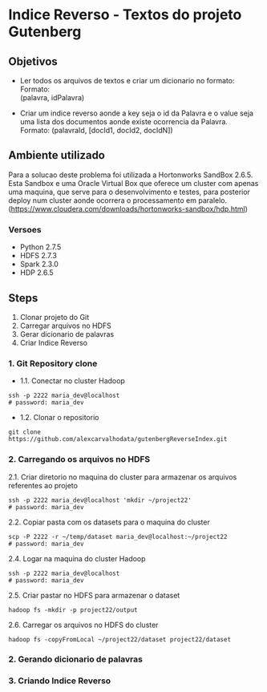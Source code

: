 # Indice Reverso - Textos do projeto Gutenberg

## Objetivos
* Ler todos os arquivos de textos e criar um dicionario no formato:  
  Formato:  
  (palavra, idPalavra)
    
* Criar um indice reverso aonde a key seja o id da Palavra e o value seja uma 
  lista dos documentos aonde existe ocorrencia da Palavra.  
  Formato:
  (palavraId, [docId1, docId2, docIdN])
  
## Ambiente utilizado
Para a solucao deste problema foi utilizada a Hortonworks SandBox 2.6.5.  
Esta Sandbox e uma Oracle Virtual Box que oferece um cluster com apenas uma 
maquina, que serve para o desenvolvimento e testes, para posterior deploy num 
cluster aonde ocorrera o processamento em paralelo.  
(https://www.cloudera.com/downloads/hortonworks-sandbox/hdp.html)  

### Versoes
* Python 2.7.5  
* HDFS 2.7.3  
* Spark 2.3.0  
* HDP 2.6.5
  
## Steps
1. Clonar projeto do Git
2. Carregar arquivos no HDFS  
3. Gerar dicionario de palavras
4. Criar Indice Reverso

### 1. Git Repository clone
* 1.1. Conectar no cluster Hadoop
```shell
ssh -p 2222 maria_dev@localhost
# password: maria_dev
```
* 1.2. Clonar o repositorio
```shell
git clone https://github.com/alexcarvalhodata/gutenbergReverseIndex.git
```

### 2. Carregando os arquivos no HDFS
2.1. Criar diretorio no maquina do cluster para armazenar os arquivos 
referentes ao projeto
```shell
ssh -p 2222 maria_dev@localhost 'mkdir ~/project22'
# password: maria_dev
```
2.2. Copiar pasta com os datasets para o maquina do cluster 
```shell
scp -P 2222 -r ~/temp/dataset maria_dev@localhost:~/project22
# password: maria_dev
```
2.4. Logar na maquina do cluster Hadoop
```shell
ssh -p 2222 maria_dev@localhost
# password: maria_dev
```
2.5. Criar pastar no HDFS para armazenar o dataset  
```shell
hadoop fs -mkdir -p project22/output
```
2.6. Carregar os arquivos no HDFS do cluster
```shell
hadoop fs -copyFromLocal ~/project22/dataset project22/dataset
```
### 2. Gerando dicionario de palavras

### 3. Criando Indice Reverso